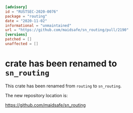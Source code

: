 ```toml
[advisory]
id = "RUSTSEC-2020-0076"
package = "routing"
date = "2020-11-02"
informational = "unmaintained"
url = "https://github.com/maidsafe/sn_routing/pull/2190"
[versions]
patched = []
unaffected = []
```

# crate has been renamed to `sn_routing`

This crate has been renamed from `routing` to `sn_routing`.

The new repository location is:

<https://github.com/maidsafe/sn_routing>
